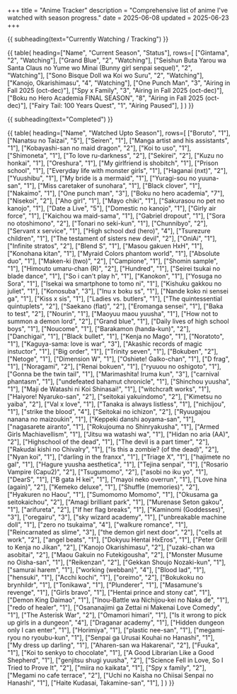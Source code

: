 +++
title = "Anime Tracker"
description = "Comprehensive list of anime I've watched with season progress."
date = 2025-06-08
updated = 2025-06-23
+++

{{ subheading(text="Currently Watching / Tracking") }}

{{ table(
      heading=["Name", "Current Season", "Status"],
      rows=[
          ["Gintama", "2", "Watching"],
          ["Grand Blue", "2", "Watching"],
          ["Seishun Buta Yarou wa Santa Claus no Yume wo Minai (Bunny girl senpai sequel)", "2", "Watching"],
          ["Sono Bisque Doll wa Koi wo Suru", "2", "Watching"],
          ["Kanojo, Okarishimasu", "4", "Watching"],
          ["One Punch Man", "3", "Airing in Fall 2025 (oct-dec)"],
          ["Spy x Family", "3", "Airing in Fall 2025 (oct-dec)"],
          ["Boku no Hero Academia FINAL SEASON", "8", "Airing in Fall 2025 (oct-dec)"],
          ["Fairy Tail: 100 Years Quest", "1", "Airing Paused"],
      ]
) }}

{{ subheading(text="Completed") }}

{{ table(
      heading=["Name", "Watched Upto Season"],
      rows=[
          ["Boruto", "1"],
          ["Nanatsu no Taizai", "5"],
          ["Seiren", "1"],
          ["Manga artist and his assistants", "1"],
          ["Kobayashi-san no maid dragon", "2"],
          ["Koi to uso", "1"],
          ["Shimoneta", "1"],
          ["To love ru-darkness", "2"],
          ["Sekirei", "2"],
          ["Kuzu no honkai", "1"],
          ["Oreshura", "1"],
          ["My girlfriend is shobitch", "1"],
          ["Prison school", "1"],
          ["Everyday life with monster girls", "1"],
          ["Haganai (nxt)", "2"],
          ["Yuushibu", "1"],
          ["My bride is a mermaid", "1"],
          ["Yuragi-sou no yuuna-san", "1"],
          ["Miss caretaker of sunohara", "1"],
          ["Black clover", "1"],
          ["Nakaimo", "1"],
          ["One punch man", "3"],
          ["Boku no hero academia", "7"],
          ["Nisekoi", "2"],
          ["Aho girl", "1"],
          ["Mayo chiki", "1"],
          ["Sakurasou no pet no kanojo", "1"],
          ["Date a Live", "5"],
          ["Domestic no kanojo", "1"],
          ["Girly air force", "1"],
          ["Kaichou wa maid-sama", "1"],
          ["Gabriel dropout", "1"],
          ["Sora no otoshimono", "2"],
          ["Tonari no seki-kun", "1"],
          ["Chunnibyo", "2"],
          ["Servant x service", "1"],
          ["High school dxd (hero)", "4"],
          ["Tsurezure children", "1"],
          ["The testament of sisters new devil", "2"],
          ["OniAi", "1"],
          ["Infinite stratos", "2"],
          ["Blend S", "1"],
          ["Masou gakuen HxH", "1"],
          ["Konohana kitan", "1"],
          ["Myraid Colors phantom world", "1"],
          ["Absolute duo", "1"],
          ["Maken-ki (two)", "2"],
          ["Campione", "1"],
          ["Shomin sample", "1"],
          ["Himouto umaru-chan (R)", "2"],
          ["Hundred", "1"],
          ["Seirei tsukai no blade dance", "1"],
          ["So i can't play h", "1"],
          ["Kanokon", "1"],
          ["Yosuga no Sora", "1"],
          ["Isekai wa smartphone to tomo ni", "1"],
          ["Kishuku gakkou no juliet", "1"],
          ["Konosuba", "3"],
          ["Inu x boku ss", "1"],
          ["Nande koko ni sensei ga", "1"],
          ["Kiss x sis", "1"],
          ["Ladies vs. butlers", "1"],
          ["The quintessential quintuplets", "2"],
          ["Saekano (flat)", "2"],
          ["Eromanga sensei", "1"],
          ["Baka to test", "2"],
          ["Nourin", "1"],
          ["Maoyuu maou yuusha", "1"],
          ["How not to summon a demon lord", "2"],
          ["Grand blue", "1"],
          ["Daily lives of high school boys", "1"],
          ["Noucome", "1"],
          ["Barakamon (handa-kun)", "2"],
          ["Danchigai", "1"],
          ["Black bullet", "1"],
          ["Kenja no Mago", "1"],
          ["Noratoto", "1"],
          ["Kaguya-sama: love is war", "3"],
          ["Akashic records of magic instuctor", "1"],
          ["Big order", "1"],
          ["Trinity seven", "1"],
          ["Bokuben", "2"],
          ["Netoge", "1"],
          ["Dimension W", "1"],
          ["Oshiete! Galko-chan", "1"],
          ["D frag", "1"],
          ["Noragami", "2"],
          ["Renai bokuen", "1"],
          ["ryuuou no oshigoto", "1"],
          ["Gonna be the twin tail", "1"],
          ["Marimashita! Iruma kun", "3"],
          ["carnival phantasm", "1"],
          ["undefeated bahamut chronicle", "1"],
          ["Shinchou yuusha", "1"],
          ["Maji de Watashi ni Koi Shinasai!", "1"],
          ["witchcraft works", "1"],
          ["Haiyore! Nyaruko-san", "2"],
          ["seitokai yakuindomo", "2"],
          ["Kimetsu no yaiba", "2"],
          ["Val x love", "1"],
          ["Tanaka is always listless", "1"],
          ["nichijou", "1"],
          ["strike the blood", "4"],
          ["Seitokai no ichizon", "2"],
          ["Ryuugajou nanana no maizoukin", "1"],
          ["Keppeki danshi aoyama-san", "1"],
          ["nagasarete airanto", "1"],
          ["Rokujouma no Shinryakusha", "1"],
          ["Armed Girls Machiavellism", "1"],
          ["Jitsu wa watashi wa", "1"],
          ["Hidan no aria (AA)", "2"],
          ["Highschool of the dead", "1"],
          ["The devil is a part timer", "2"],
          ["Rakudai kishi no Chivalry", "1"],
          ["Is this a zombie? (of the dead)", "2"],
          ["Nyan koi", "1"],
          ["darling in the franxx", "1"],
          ["Triage X", "1"],
          ["hajimete no gal", "1"],
          ["Hagure yuusha aesthetica", "1"],
          ["Tejina senpai", "1"],
          ["Rosario Vampire (Capu2)", "2"],
          ["Tsugumomo", "2"],
          ["asobi no iku yo", "1"],
          ["DearS", "1"],
          ["B gata H kei", "1"],
          ["mayoi neko overrun", "1"],
          ["Love hina (again)", "2"],
          ["Kemeko deluxe", "1"],
          ["Shuffle (memories)", "2"],
          ["Hyakuren no Haou", "1"],
          ["Sumomomo Momomo", "1"],
          ["Okusama ga seitokaichou", "2"],
          ["Amagi brilliant park", "1"],
          ["Murenase Seton gakou", "1"],
          ["arifureta", "2"],
          ["If her flag breaks", "1"],
          ["Kaminomi (Goddesses)", "3"],
          ["oregairu", "3"],
          ["sky wizard academy", "1"],
          ["unbreakable machine doll", "1"],
          ["zero no tsukaima", "4"],
          ["walkure romance", "1"],
          ["Reincarnated as slime", "3"],
          ["the demon girl next door", "2"],
          ["cells at work", "2"],
          ["angel beats", "1"],
          ["Dokyuu Hentai HxEros", "1"],
          ["Peter Grill to Kenja no Jikan", "2"],
          ["Kanojo Okarishimasu", "2"],
          ["uzaki-chan wa asobitai", "2"],
          ["Maou Gakuin no Futekigousha", "2"],
          ["Monster Musume no Oisha-san", "1"],
          ["Reikenzan", "2"],
          ["Gekkan Shoujo Nozaki-kun", "1"],
          ["samurai harem", "1"],
          ["working (webban)", "4"],
          ["Blood lad", "1"],
          ["hensuki", "1"],
          ["Acchi kochi", "1"],
          ["oreimo", "2"],
          ["Bokukoku no brynhildr", "1"],
          ["Tonikawa", "1"],
          ["Plunderer", "1"],
          ["Masamune's revenge", "1"],
          ["Girls bravo", "1"],
          ["Hentai prince and stony cat", "1"],
          ["Demon King Daimao", "1"],
          ["Inou-Battle wa Nichijou-kei no Naka de", "1"],
          ["redo of healer", "1"],
          ["Osananajimi ga Zettai ni Makenai Love Comedy", "1"],
          ["The Asterisk War", "2"],
          ["Omamori himari", "1"],
          ["Is it wrong to pick up girls in a dungeon", "4"],
          ["Draganar academy", "1"],
          ["Hidden dungeon only I can enter", "1"],
          ["Horimiya", "1"],
          ["plastic nee-san", "1"],
          ["megami-ryou no ryoubu-kun", "1"],
          ["Senpai ga Urusai Kouhai no Hanashi", "1"],
          ["My dress up darling", "1"],
          ["Aharen-san wa Hakarenai", "2"],
          ["Fuuka", "1"],
          ["Koi to senkyo to chocolate", "1"],
          ["A Good Librarian Like a Good Shepherd", "1"],
          ["genjitsu shugi yuusha", "2"],
          ["Science Fell in Love, So I Tried to Prove It", "2"],
          ["miira no kaikata", "1"],
          ["Spy x family", "2"],
          ["Megami no cafe terrace", "2"],
          ["Uchi no Kaisha no Chiisai Senpai no Hanashi", "1"],
          ["Haite Kudasai, Takamine-san", "1"],
      ]
) }}
